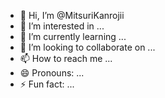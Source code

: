 - 👋 Hi, I’m @MitsuriKanrojii
- 👀 I’m interested in ...
- 🌱 I’m currently learning ...
- 💞️ I’m looking to collaborate on ...
- 📫 How to reach me ...
- 😄 Pronouns: ...
- ⚡ Fun fact: ...

<!---
MitsuriKanrojii/MitsuriKanrojii is a ✨ special ✨ repository because its `README.md` (this file) appears on your GitHub profile.
You can click the Preview link to take a look at your changes.
--->
